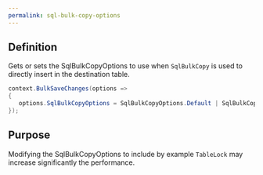 ```yaml
---
permalink: sql-bulk-copy-options
---
```


## Definition
Gets or sets the SqlBulkCopyOptions to use when `SqlBulkCopy` is used to directly insert in the destination table.


```csharp
context.BulkSaveChanges(options =>
{
   options.SqlBulkCopyOptions = SqlBulkCopyOptions.Default | SqlBulkCopyOptions.TableLock;
});
```

## Purpose
Modifying the SqlBulkCopyOptions to include by example `TableLock` may increase significantly the performance.